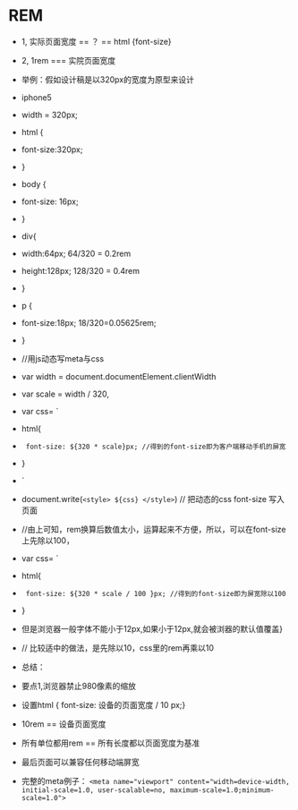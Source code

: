 # REM
 - 1,  实际页面宽度 == ？ == html {font-size}
 - 2,  1rem === 实院页面宽度

 - 举例：假如设计稿是以320px的宽度为原型来设计
 - iphone5 
 - width = 320px;
 - html {
 -  font-size:320px;
 - }
 - body {
 -   font-size: 16px;
 - }
 - div{
 -  width:64px;  64/320 = 0.2rem
 -  height:128px; 128/320 = 0.4rem
 - }
 - p {
  -   font-size:18px;  18/320=0.05625rem;
 - }
 - //用js动态写meta与css
 - var width = document.documentElement.clientWidth
 - var scale = width / 320,
 - var css= `
 -    html{
 -      font-size: ${320 * scale}px; //得到的font-size即为客户端移动手机的屏宽
 -    }
 - `
 - document.write(`<style> ${css} </style>`) // 把动态的css font-size 写入页面

 - //由上可知，rem换算后数值太小，运算起来不方便，所以，可以在font-size上先除以100，

 - var css= `
 -    html{
 -      font-size: ${320 * scale / 100 }px; //得到的font-size即为屏宽除以100
 -    }

 -  但是浏览器一般字体不能小于12px,如果小于12px,就会被浏器的默认值覆盖}
 
 -  // 比较适中的做法，是先除以10，css里的rem再乘以10

 - 总结：
 - 要点1,浏览器禁止980像素的缩放
 - 设置html { font-size: 设备的页面宽度 / 10 px;}
 - 10rem == 设备页面宽度
 - 所有单位都用rem == 所有长度都以页面宽度为基准
 - 最后页面可以兼容任何移动端屏宽

  - 完整的meta例子：
 ```<meta name="viewport" content="width=device-width, initial-scale=1.0, user-scalable=no, maximum-scale=1.0;minimum-scale=1.0">```
